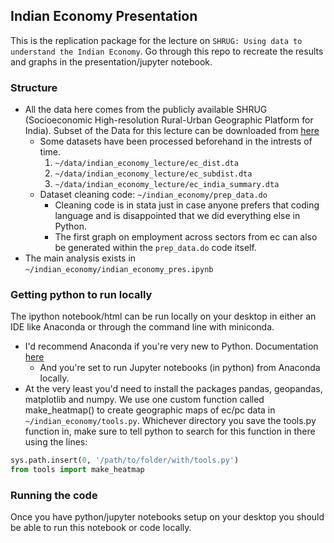 ## Indian Economy Presentation 

This is the replication package for the lecture on `SHRUG: Using data to understand the Indian Economy`. 
Go through this repo to recreate the results and graphs in the presentation/jupyter notebook. 

### Structure 

- All the data here comes from the publicly available SHRUG (Socioeconomic High-resolution Rural-Urban Geographic Platform for India). Subset of the Data for this lecture can be downloaded from [here](https://drive.google.com/file/d/1TqAJyfFxircvKkcZIYb2U0INAqAIyvIW/view?usp=sharing)
    - Some datasets have been processed beforehand in the intrests of time.
        1. `~/data/indian_economy_lecture/ec_dist.dta`
        2. `~/data/indian_economy_lecture/ec_subdist.dta`
        3. `~/data/indian_economy_lecture/ec_india_summary.dta`
    - Dataset cleaning code: `~/indian_economy/prep_data.do`
       - Cleaning code is in stata just in case anyone prefers that coding language and is disappointed that we did everything else in Python. 
       - The first graph on employment across sectors from ec can also be generated within the `prep_data.do` code itself. 
- The main analysis exists in `~/indian_economy/indian_economy_pres.ipynb`
       
###  Getting python to run locally

The ipython notebook/html can be run locally on your desktop in either an IDE like Anaconda or through the command line with miniconda. 
- I'd recommend Anaconda if you're very new to Python. Documentation [here](https://docs.anaconda.com/_downloads/3613d324acc0a4b3c203fd79c71a2b45/Anaconda-Starter-Guide.pdf)
    - And you're set to run Jupyter notebooks (in python) from Anaconda locally. 
- At the very least you'd need to install the packages pandas, geopandas, matplotlib and numpy. We use one custom function called make_heatmap() to create geographic maps of ec/pc data in `~/indian_economy/tools.py`. Whichever directory you save the tools.py function in, make sure to tell python to search for this function in there using the lines:
``` python
sys.path.insert(0, '/path/to/folder/with/tools.py')
from tools import make_heatmap
```

### Running the code
Once you have python/jupyter notebooks setup on your desktop you should be able to run this notebook or code locally. 


    

        

